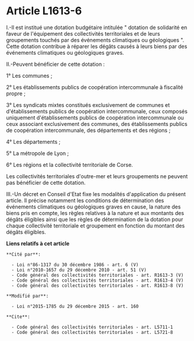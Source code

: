 # Article L1613-6

I.-Il est institué une dotation budgétaire intitulée " dotation de solidarité en faveur de l'équipement des collectivités
territoriales et de leurs groupements touchés par des événements climatiques ou géologiques ". Cette dotation contribue à
réparer les dégâts causés à leurs biens par des événements climatiques ou géologiques graves. 

II.-Peuvent bénéficier de cette dotation : 

1° Les communes ; 

2° Les établissements publics de coopération intercommunale à fiscalité propre ; 

3° Les syndicats mixtes constitués exclusivement de communes et d'établissements publics de coopération intercommunale, ceux
composés uniquement d'établissements publics de coopération intercommunale ou ceux associant exclusivement des communes, des
établissements publics de coopération intercommunale, des départements et des régions ; 

4° Les départements ; 

5° La métropole de Lyon ; 

6° Les régions et la collectivité territoriale de Corse. 

Les collectivités territoriales d'outre-mer et leurs groupements ne peuvent pas bénéficier de cette dotation. 

III.-Un décret en Conseil d'Etat fixe les modalités d'application du présent article. Il précise notamment les conditions de
détermination des événements climatiques ou géologiques graves en cause, la nature des biens pris en compte, les règles
relatives à la nature et aux montants des dégâts éligibles ainsi que les règles de détermination de la dotation pour chaque
collectivité territoriale et groupement en fonction du montant des dégâts éligibles.

**Liens relatifs à cet article**

	**Cité par**:

	  - Loi n°86-1317 du 30 décembre 1986 - art. 6 (V)
	  - Loi n°2010-1657 du 29 décembre 2010 - art. 51 (V)
	  - Code général des collectivités territoriales - art. R1613-3 (V)
	  - Code général des collectivités territoriales - art. R1613-4 (V)
	  - Code général des collectivités territoriales - art. R1613-8 (V)

	**Modifié par**:

	  - Loi n°2015-1785 du 29 décembre 2015 - art. 160

	**Cite**:

	  - Code général des collectivités territoriales - art. L5711-1
	  - Code général des collectivités territoriales - art. L5721-8
